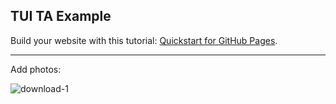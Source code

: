 ## TUI TA Example 

Build your website with this tutorial: [Quickstart for GitHub Pages](https://docs.github.com/en/pages/quickstart). 

***


Add photos:

![download-1](https://user-images.githubusercontent.com/104790037/166308334-9f5ab629-88ef-43c6-b08b-200c3d49fe1d.jpg)

